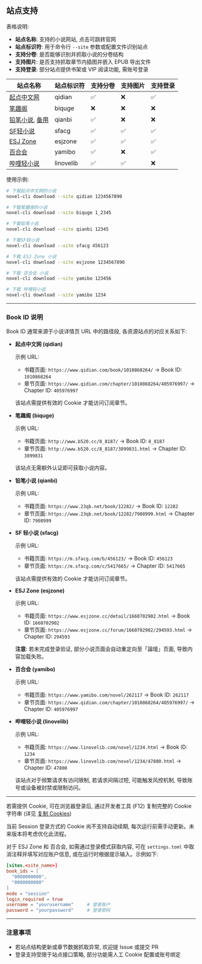 ## 站点支持

表格说明:

- **站点名称**: 支持的小说网站, 点击可跳转官网
- **站点标识符**: 用于命令行 `--site` 参数或配置文件识别站点
- **支持分卷**: 是否能够识别并抓取小说的分卷结构
- **支持图片**: 是否支持抓取章节内插图并嵌入 EPUB 导出文件
- **支持登录**: 部分站点提供书架或 VIP 阅读功能, 需账号登录

| 站点名称                                                     | 站点标识符 | 支持分卷 | 支持图片 | 支持登录 |
| ------------------------------------------------------------ | ---------- | -------- | -------- | -------- |
| [起点中文网](https://www.qidian.com)                         | qidian     | ✅        | ❌        | ✅        |
| [笔趣阁](http://www.b520.cc)                                 | biquge     | ❌        | ❌        | ❌        |
| [铅笔小说](https://www.23qb.net), [备用](https://www.23qb.com/) | qianbi   | ✅        | ❌        | ❌        |
| [SF轻小说](https://m.sfacg.com)                              | sfacg      | ✅        | ✅        | ✅        |
| [ESJ Zone](https://www.esjzone.cc)                           | esjzone    | ✅        | ✅        | ✅        |
| [百合会](https://www.yamibo.com/site/novel)                  | yamibo     | ✅        | ❌        | ✅        |
| [哔哩轻小说](https://www.linovelib.com/)                     | linovelib   | ✅        | ✅        | ❌        |

使用示例:

```bash
# 下载起点中文网的小说
novel-cli download --site qidian 1234567890

# 下载笔趣阁的小说
novel-cli download --site biquge 1_2345

# 下载铅笔小说
novel-cli download --site qianbi 12345

# 下载SF轻小说
novel-cli download --site sfacg 456123

# 下载 ESJ Zone 小说
novel-cli download --site esjzone 1234567890

# 下载 百合会 小说
novel-cli download --site yamibo 123456

# 下载 哔哩轻小说
novel-cli download --site yamibo 1234
```

---

### Book ID 说明

Book ID 通常来源于小说详情页 URL 中的路径段, 各资源站点的对应关系如下:

* **起点中文网 (qidian)**

  示例 URL:

    - 书籍页面: `https://www.qidian.com/book/1010868264/` -> Book ID: `1010868264`
    - 章节页面: `https://www.qidian.com/chapter/1010868264/405976997/` -> Chapter ID: `405976997`

  该站点需提供有效的 Cookie 才能访问订阅章节。

* **笔趣阁 (biquge)**

  示例 URL:

    - 书籍页面: `http://www.b520.cc/8_8187/` -> Book ID: `8_8187`
    - 章节页面: `http://www.b520.cc/8_8187/3899831.html` -> Chapter ID: `3899831`

  该站点无需额外认证即可获取小说内容。

* **铅笔小说 (qianbi)**

  示例 URL:

    - 书籍页面: `https://www.23qb.net/book/12282/` -> Book ID: `12282`
    - 章节页面: `https://www.23qb.net/book/12282/7908999.html` -> Chapter ID: `7908999`

* **SF 轻小说 (sfacg)**

  示例 URL:

    - 书籍页面: `https://m.sfacg.com/b/456123/` -> Book ID: `456123`
    - 章节页面: `https://m.sfacg.com/c/5417665/` -> Chapter ID: `5417665`

  该站点需提供有效的 Cookie 才能访问订阅章节。

* **ESJ Zone (esjzone)**

  示例 URL:

    - 书籍页面: `https://www.esjzone.cc/detail/1660702902.html` -> Book ID: `1660702902`
    - 章节页面: `https://www.esjzone.cc/forum/1660702902/294593.html` -> Chapter ID: `294593`

  **注意**: 若未完成登录验证, 部分小说页面会自动重定向至「論壇」页面, 导致内容加载失败。

* **百合会 (yamibo)**

  示例 URL:

    - 书籍页面: `https://www.yamibo.com/novel/262117` -> Book ID: `262117`
    - 章节页面: `https://www.qidian.com/chapter/1010868264/405976997/` -> Chapter ID: `405976997`

* **哔哩轻小说 (linovelib)**

  示例 URL:

    - 书籍页面: `https://www.linovelib.com/novel/1234.html` -> Book ID: `1234`
    - 章节页面: `https://www.linovelib.com/novel/1234/47800.html` -> Chapter ID: `47800`

  该站点对于频繁请求有访问限制, 若请求间隔过短, 可能触发风控机制, 导致账号或设备被封禁或限制访问。

---

若需提供 Cookie, 可在浏览器登录后, 通过开发者工具 (F12) 复制完整的 Cookie 字符串 (详见 [复制 Cookies](./copy-cookies.md))

当前 Session 登录方式的 Cookie 尚不支持自动续期, 每次运行前需手动更新。未来版本将考虑优化此流程。

对于 ESJ Zone 和 百合会, 如需通过登录模式获取内容, 可在 `settings.toml` 中取消注释并填写对应账户信息, 或在运行时根据提示输入。示例如下:

```toml
[sites.<site_name>]
book_ids = [
  "0000000000",
  "0000000000"
]
mode = "session"
login_required = true
username = "yourusername"     # 登录账户
password = "yourpassword"     # 登录密码
```

---

### 注意事项

- 若站点结构更新或章节数据抓取异常, 欢迎提 Issue 或提交 PR
- 登录支持受限于站点接口策略, 部分功能需人工 Cookie 配置或账号绑定

